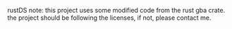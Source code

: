 rustDS
note: this project uses some modified code from the rust gba crate.
the project should be following the licenses, if not, please contact me.